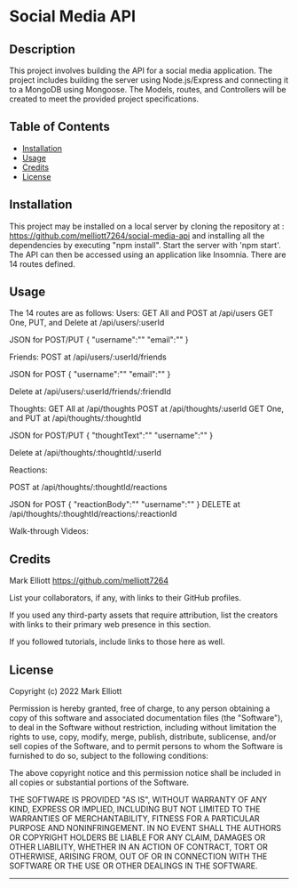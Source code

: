 # Social Media API

## Description

This project involves building the API for a social media application. The project includes building the server using Node.js/Express and connecting it to a MongoDB using Mongoose. The Models, routes, and Controllers will be created to meet the provided project specifications.

## Table of Contents

- [Installation](#installation)
- [Usage](#usage)
- [Credits](#credits)
- [License](#license)

## Installation

This project may be installed on a local server by cloning the repository at : https://github.com/melliott7264/social-media-api and installing all the dependencies by executing "npm install". Start the server with 'npm start'. The API can then be accessed using an application like Insomnia. There are 14 routes defined.

## Usage

The 14 routes are as follows:
Users:
GET All and POST at /api/users
GET One, PUT, and Delete at /api/users/:userId

JSON for POST/PUT
{
"username":""
"email":""
}

Friends:
POST at /api/users/:userId/friends

JSON for POST
{
"username":""
"email":""
}

Delete at /api/users/:userId/friends/:friendId

Thoughts:
GET All at /api/thoughts
POST at /api/thoughts/:userId
GET One, and PUT at /api/thoughts/:thoughtId

JSON for POST/PUT
{
"thoughtText":""
"username":""
}

Delete at /api/thoughts/:thoughtId/:userId

Reactions:

POST at /api/thoughts/:thoughtId/reactions

JSON for POST
{
"reactionBody":""
"username":""
}
DELETE at /api/thoughts/:thoughtId/reactions/:reactionId

Walk-through Videos:

## Credits

Mark Elliott https://github.com/melliott7264

List your collaborators, if any, with links to their GitHub profiles.

If you used any third-party assets that require attribution, list the creators with links to their primary web presence in this section.

If you followed tutorials, include links to those here as well.

## License

Copyright (c) 2022 Mark Elliott

Permission is hereby granted, free of charge, to any person obtaining a copy
of this software and associated documentation files (the "Software"), to deal
in the Software without restriction, including without limitation the rights
to use, copy, modify, merge, publish, distribute, sublicense, and/or sell
copies of the Software, and to permit persons to whom the Software is
furnished to do so, subject to the following conditions:

The above copyright notice and this permission notice shall be included in all
copies or substantial portions of the Software.

THE SOFTWARE IS PROVIDED "AS IS", WITHOUT WARRANTY OF ANY KIND, EXPRESS OR
IMPLIED, INCLUDING BUT NOT LIMITED TO THE WARRANTIES OF MERCHANTABILITY,
FITNESS FOR A PARTICULAR PURPOSE AND NONINFRINGEMENT. IN NO EVENT SHALL THE
AUTHORS OR COPYRIGHT HOLDERS BE LIABLE FOR ANY CLAIM, DAMAGES OR OTHER
LIABILITY, WHETHER IN AN ACTION OF CONTRACT, TORT OR OTHERWISE, ARISING FROM,
OUT OF OR IN CONNECTION WITH THE SOFTWARE OR THE USE OR OTHER DEALINGS IN THE
SOFTWARE.

---
